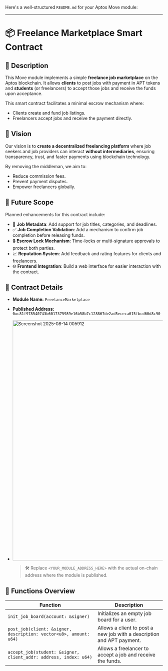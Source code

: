 Here's a well-structured `README.md` for your Aptos Move module:

---

# 📦 Freelance Marketplace Smart Contract

## 📝 Description

This Move module implements a simple **freelance job marketplace** on the Aptos blockchain. It allows **clients** to post jobs with payment in APT tokens and **students** (or freelancers) to accept those jobs and receive the funds upon acceptance.

This smart contract facilitates a minimal escrow mechanism where:

* Clients create and fund job listings.
* Freelancers accept jobs and receive the payment directly.

## 🚀 Vision

Our vision is to **create a decentralized freelancing platform** where job seekers and job providers can interact **without intermediaries**, ensuring transparency, trust, and faster payments using blockchain technology.

By removing the middleman, we aim to:

* Reduce commission fees.
* Prevent payment disputes.
* Empower freelancers globally.

## 🔭 Future Scope

Planned enhancements for this contract include:

* 🧾 **Job Metadata**: Add support for job titles, categories, and deadlines.
* ✅ **Job Completion Validation**: Add a mechanism to confirm job completion before releasing funds.
* 🔒 **Escrow Lock Mechanism**: Time-locks or multi-signature approvals to protect both parties.
* 📈 **Reputation System**: Add feedback and rating features for clients and freelancers.
* 🌐 **Frontend Integration**: Build a web interface for easier interaction with the contract.

## 🧾 Contract Details

* **Module Name:** `FreelanceMarketplace`
* **Published Address:** `0xc81f978540743b6017375989e16b58b7c128867de2ad5ececa615fbcd60d8c90`
* <img width="1366" height="768" alt="Screenshot 2025-08-14 005912" src="https://github.com/user-attachments/assets/c9713eaa-086f-4891-8419-ce16e6065e38" />


  > 🛠️ Replace `<YOUR_MODULE_ADDRESS_HERE>` with the actual on-chain address where the module is published.

## 📂 Functions Overview

| Function                                                          | Description                                                           |
| ----------------------------------------------------------------- | --------------------------------------------------------------------- |
| `init_job_board(account: &signer)`                                | Initializes an empty job board for a user.                            |
| `post_job(client: &signer, description: vector<u8>, amount: u64)` | Allows a client to post a new job with a description and APT payment. |
| `accept_job(student: &signer, client_addr: address, index: u64)`  | Allows a freelancer to accept a job and receive the funds.            |

